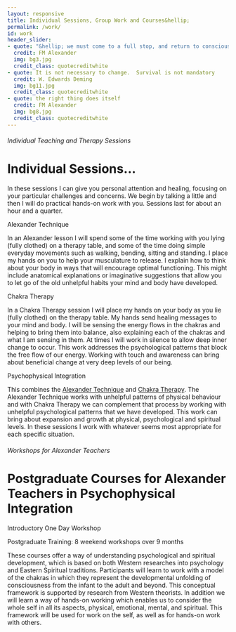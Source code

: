 ```yaml
---
layout: responsive
title: Individual Sessions, Group Work and Courses&hellip;
permalink: /work/
id: work
header_slider:
- quote: "&hellip; we must come to a full stop, and return to conscious simple living, believing in the unity of all things"
  credit: FM Alexander
  img: bg3.jpg
  credit_class: quotecreditwhite
- quote: It is not necessary to change.  Survival is not mandatory
  credit: W. Edwards Deming
  img: bg11.jpg
  credit_class: quotecreditwhite
- quote: the right thing does itself
  credit: FM Alexander
  img: bg8.jpg
  credit_class: quotecreditwhite
---
```

<div class="row">
  <div class="col-md-8">
    <div class="styled-tab">
        <h6>Individual Teaching and Therapy Sessions</h6>
    </div>
    <h1>Individual Sessions&hellip;</h1>
    <p class="boldp">In these sessions I can give you personal attention and healing, focusing on your particular challenges and concerns. We begin by talking a little and then I will do practical hands-on work with you. Sessions last for about an hour and a quarter.</p>
  </div>
  <div class="col-md-4">
    <!-- image -->
  </div>
</div>
<div class="row">
  <div class="col-md-4">
    <p class="subheadingblue">Alexander Technique</p>
    <p>In an Alexander lesson I will spend some of the time working with you lying &#40;fully clothed&#41; on a therapy table, and some of the time doing simple everyday movements such as walking, bending, sitting and standing. I place my hands on you to help your musculature to release. I explain how to think about your body in ways that will encourage optimal functioning. This might include anatomical explanations or imaginative suggestions that allow you to let go of the old unhelpful habits your mind and body have developed.</p>
  </div>
  <div class="col-md-4">
    <p class="subheadingblue">Chakra Therapy</p>
    <p>In a Chakra Therapy session I will place my hands on your body as you lie &#40;fully clothed&#41; on the therapy table. My hands send healing messages to your mind and body. I will be sensing the energy flows in the chakras and helping to bring them into balance, also explaining each of the chakras and what I am sensing in them. At times I will work in silence to allow deep inner change to occur. This work addresses the psychological patterns that block the free flow of our energy. Working with touch and awareness can bring about beneficial change at very deep levels of our being.</p>
  </div>
  <div class="col-md-4">
    <p class="subheadingblue">Psychophysical Integration</p>
    <p>This combines the <a href="#" data-featherlight="#about-alexander" class="lightbox">Alexander Technique</a> and <a href="#" data-featherlight="#about-chakras" class="lightbox">Chakra Therapy</a>. The Alexander Technique works with unhelpful patterns of physical behaviour and with Chakra Therapy we can complement that process by working with unhelpful psychological patterns that we have developed. This work can bring about expansion and growth at physical, psychological and spiritual levels. In these sessions I work with whatever seems most appropriate for each specific situation.</p>
  </div>
</div>
<a name="workshops" id="workshops"></a>
<div class="row">
  <div class="col-md-8">
    <div class="styled-tab">
        <h6>Workshops for Alexander Teachers</h6>
    </div>
    <h1 class="h2-font-size">Postgraduate Courses for Alexander Teachers in Psychophysical Integration</h1>
    <p class="boldsubtitle14blue">Introductory One Day Workshop</p>
    <p class="boldsubtitle14blue">Postgraduate Training: 8 weekend workshops over 9 months</p>
    <p>These courses offer a way of understanding psychological and spiritual development, which is based on both Western researches into psychology and Eastern Spiritual traditions. Participants will learn to work with a model of the chakras in which they represent the developmental unfolding of consciousness from the infant to the adult and beyond. This conceptual framework is supported by research from Western theorists. In addition we will learn a way of hands-on working which enables us to consider the whole self in all its aspects, physical, emotional, mental, and spiritual. This framework will be used for work on the self, as well as for hands-on work with others.</p>
  </div>
</div>